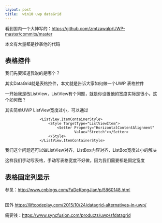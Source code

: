 ```yaml
---
layout: post
title:  win10 uwp dataGrid 
---
```



 
 看到国内一个大神写的：https://github.com/zmtzawqlp/UWP-master/commits/master 
 
 本文有大量都是抄袭他的代码

## 表格控件

我们先要知道我说的是哪个？

其实DataGrid就是表格控件，本文就是告诉大家如何做一个UWP 表格控件

一开始我是改ListView，ListView有个问题，就是你设置他的宽度实际是很小，这个如何做？

其实简单UWP ListView宽度过小，可以通过

```
                <ListView.ItemContainerStyle>
                    <Style TargetType="ListViewItem">
                        <Setter Property="HorizontalContentAlignment"
                                Value="Stretch"></Setter>
                    </Style>
                </ListView.ItemContainerStyle>

```

我们这个问题还可以做ListView对齐，ListBox内容对齐，ListBox宽度过小的解决

这样我们手动写表格，手动写表格宽度不好做，因为我们需要都是固定宽度

## 表格固定列显示

参见：http://www.cnblogs.com/FaDeKongJian/p/5860148.html

##
 
 
 国外 https://liftcodeplay.com/2015/10/24/datagrid-alternatives-in-uwp/
 
 需要钱：https://www.syncfusion.com/products/uwp/sfdatagrid
 
 
